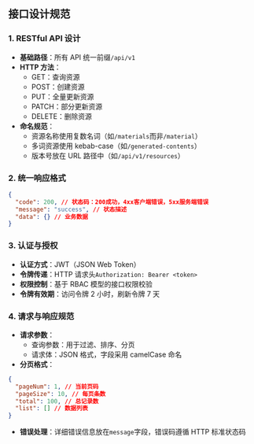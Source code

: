 ## 接口设计规范

### 1. RESTful API 设计

- **基础路径**：所有 API 统一前缀`/api/v1`
- **HTTP 方法**：
  - GET：查询资源
  - POST：创建资源
  - PUT：全量更新资源
  - PATCH：部分更新资源
  - DELETE：删除资源
- **命名规范**：
  - 资源名称使用复数名词（如`/materials`而非`/material`）
  - 多词资源使用 kebab-case（如`/generated-contents`）
  - 版本号放在 URL 路径中（如`/api/v1/resources`）

### 2. 统一响应格式

```json
{
  "code": 200, // 状态码：200成功，4xx客户端错误，5xx服务端错误
  "message": "success", // 状态描述
  "data": {} // 业务数据
}
```

### 3. 认证与授权

- **认证方式**：JWT（JSON Web Token）
- **令牌传递**：HTTP 请求头`Authorization: Bearer <token>`
- **权限控制**：基于 RBAC 模型的接口权限校验
- **令牌有效期**：访问令牌 2 小时，刷新令牌 7 天

### 4. 请求与响应规范

- **请求参数**：
  - 查询参数：用于过滤、排序、分页
  - 请求体：JSON 格式，字段采用 camelCase 命名
- **分页格式**：

```json
{
  "pageNum": 1, // 当前页码
  "pageSize": 10, // 每页条数
  "total": 100, // 总记录数
  "list": [] // 数据列表
}
```

- **错误处理**：详细错误信息放在`message`字段，错误码遵循 HTTP 标准状态码
